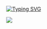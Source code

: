 [![Typing SVG](https://readme-typing-svg.demolab.com?font=Fira+Code&pause=1000&color=5D88F7&background=FFFFFF00&center=true&width=435&lines=mobile+developer+.+.+.++joke)](https://git.io/typing-svg)

![](https://komarev.com/ghpvc/?username=2TFD)
